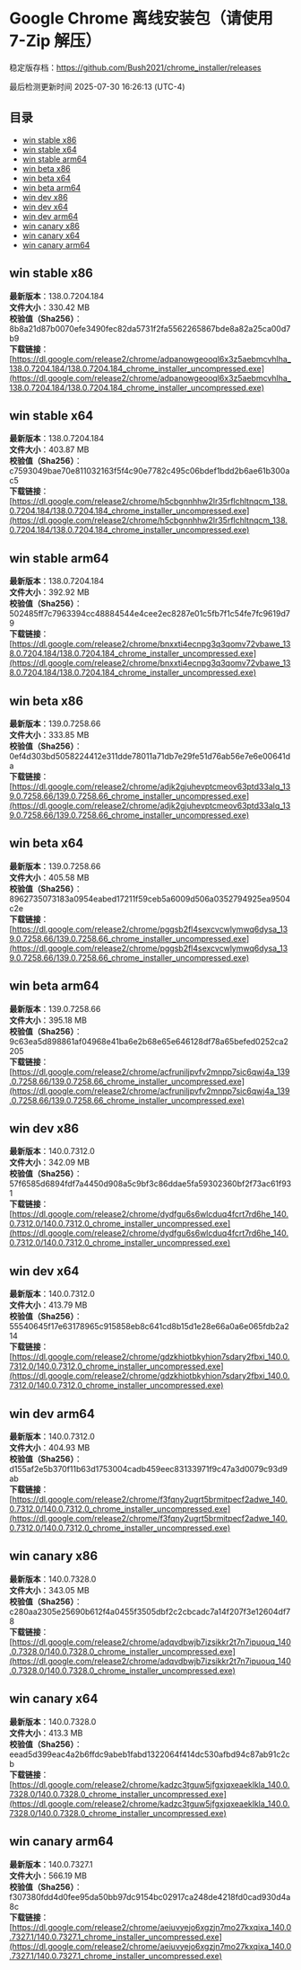 # Google Chrome 离线安装包（请使用 7-Zip 解压）
稳定版存档：<https://github.com/Bush2021/chrome_installer/releases>

最后检测更新时间
2025-07-30 16:26:13 (UTC-4)

## 目录
* [win stable x86](https://github.com/Bush2021/chrome_installer?tab=readme-ov-file#win-stable-x86)
* [win stable x64](https://github.com/Bush2021/chrome_installer?tab=readme-ov-file#win-stable-x64)
* [win stable arm64](https://github.com/Bush2021/chrome_installer?tab=readme-ov-file#win-stable-arm64)
* [win beta x86](https://github.com/Bush2021/chrome_installer?tab=readme-ov-file#win-beta-x86)
* [win beta x64](https://github.com/Bush2021/chrome_installer?tab=readme-ov-file#win-beta-x64)
* [win beta arm64](https://github.com/Bush2021/chrome_installer?tab=readme-ov-file#win-beta-arm64)
* [win dev x86](https://github.com/Bush2021/chrome_installer?tab=readme-ov-file#win-dev-x86)
* [win dev x64](https://github.com/Bush2021/chrome_installer?tab=readme-ov-file#win-dev-x64)
* [win dev arm64](https://github.com/Bush2021/chrome_installer?tab=readme-ov-file#win-dev-arm64)
* [win canary x86](https://github.com/Bush2021/chrome_installer?tab=readme-ov-file#win-canary-x86)
* [win canary x64](https://github.com/Bush2021/chrome_installer?tab=readme-ov-file#win-canary-x64)
* [win canary arm64](https://github.com/Bush2021/chrome_installer?tab=readme-ov-file#win-canary-arm64)

## win stable x86
**最新版本**：138.0.7204.184  
**文件大小**：330.42 MB  
**校验值（Sha256）**：8b8a21d87b0070efe3490fec82da5731f2fa5562265867bde8a82a25ca00d7b9  
**下载链接**：[https://dl.google.com/release2/chrome/adpanowgeooql6x3z5aebmcvhlha_138.0.7204.184/138.0.7204.184_chrome_installer_uncompressed.exe](https://dl.google.com/release2/chrome/adpanowgeooql6x3z5aebmcvhlha_138.0.7204.184/138.0.7204.184_chrome_installer_uncompressed.exe)  

## win stable x64
**最新版本**：138.0.7204.184  
**文件大小**：403.87 MB  
**校验值（Sha256）**：c7593049bae70e811032163f5f4c90e7782c495c06bdef1bdd2b6ae61b300ac5  
**下载链接**：[https://dl.google.com/release2/chrome/h5cbgnnhhw2lr35rflchltnqcm_138.0.7204.184/138.0.7204.184_chrome_installer_uncompressed.exe](https://dl.google.com/release2/chrome/h5cbgnnhhw2lr35rflchltnqcm_138.0.7204.184/138.0.7204.184_chrome_installer_uncompressed.exe)  

## win stable arm64
**最新版本**：138.0.7204.184  
**文件大小**：392.92 MB  
**校验值（Sha256）**：502485ff7c7963394cc48884544e4cee2ec8287e01c5fb7f1c54fe7fc9619d79  
**下载链接**：[https://dl.google.com/release2/chrome/bnxxti4ecnpg3q3qomv72vbawe_138.0.7204.184/138.0.7204.184_chrome_installer_uncompressed.exe](https://dl.google.com/release2/chrome/bnxxti4ecnpg3q3qomv72vbawe_138.0.7204.184/138.0.7204.184_chrome_installer_uncompressed.exe)  

## win beta x86
**最新版本**：139.0.7258.66  
**文件大小**：333.85 MB  
**校验值（Sha256）**：0ef4d303bd5058224412e311dde78011a71db7e29fe51d76ab56e7e6e00641da  
**下载链接**：[https://dl.google.com/release2/chrome/adjk2gjuhevptcmeov63ptd33alq_139.0.7258.66/139.0.7258.66_chrome_installer_uncompressed.exe](https://dl.google.com/release2/chrome/adjk2gjuhevptcmeov63ptd33alq_139.0.7258.66/139.0.7258.66_chrome_installer_uncompressed.exe)  

## win beta x64
**最新版本**：139.0.7258.66  
**文件大小**：405.58 MB  
**校验值（Sha256）**：8962735073183a0954eabed17211f59ceb5a6009d506a0352794925ea9504c2e  
**下载链接**：[https://dl.google.com/release2/chrome/pggsb2fl4sexcvcwlymwq6dysa_139.0.7258.66/139.0.7258.66_chrome_installer_uncompressed.exe](https://dl.google.com/release2/chrome/pggsb2fl4sexcvcwlymwq6dysa_139.0.7258.66/139.0.7258.66_chrome_installer_uncompressed.exe)  

## win beta arm64
**最新版本**：139.0.7258.66  
**文件大小**：395.18 MB  
**校验值（Sha256）**：9c63ea5d898861af04968e41ba6e2b68e65e646128df78a65befed0252ca2205  
**下载链接**：[https://dl.google.com/release2/chrome/acfruniljpvfv2mnpp7sic6qwj4a_139.0.7258.66/139.0.7258.66_chrome_installer_uncompressed.exe](https://dl.google.com/release2/chrome/acfruniljpvfv2mnpp7sic6qwj4a_139.0.7258.66/139.0.7258.66_chrome_installer_uncompressed.exe)  

## win dev x86
**最新版本**：140.0.7312.0  
**文件大小**：342.09 MB  
**校验值（Sha256）**：57f6585d6894fdf7a4450d908a5c9bf3c86ddae5fa59302360bf2f73ac61f931  
**下载链接**：[https://dl.google.com/release2/chrome/dydfgu6s6wlcduq4fcrt7rd6he_140.0.7312.0/140.0.7312.0_chrome_installer_uncompressed.exe](https://dl.google.com/release2/chrome/dydfgu6s6wlcduq4fcrt7rd6he_140.0.7312.0/140.0.7312.0_chrome_installer_uncompressed.exe)  

## win dev x64
**最新版本**：140.0.7312.0  
**文件大小**：413.79 MB  
**校验值（Sha256）**：55540645f17e63178965c915858eb8c641cd8b15d1e28e66a0a6e065fdb2a214  
**下载链接**：[https://dl.google.com/release2/chrome/gdzkhiotbkyhion7sdary2fbxi_140.0.7312.0/140.0.7312.0_chrome_installer_uncompressed.exe](https://dl.google.com/release2/chrome/gdzkhiotbkyhion7sdary2fbxi_140.0.7312.0/140.0.7312.0_chrome_installer_uncompressed.exe)  

## win dev arm64
**最新版本**：140.0.7312.0  
**文件大小**：404.93 MB  
**校验值（Sha256）**：d155af2e5b370f11b63d1753004cadb459eec83133971f9c47a3d0079c93d9ab  
**下载链接**：[https://dl.google.com/release2/chrome/f3fqny2ugrt5brmitpecf2adwe_140.0.7312.0/140.0.7312.0_chrome_installer_uncompressed.exe](https://dl.google.com/release2/chrome/f3fqny2ugrt5brmitpecf2adwe_140.0.7312.0/140.0.7312.0_chrome_installer_uncompressed.exe)  

## win canary x86
**最新版本**：140.0.7328.0  
**文件大小**：343.05 MB  
**校验值（Sha256）**：c280aa2305e25690b612f4a0455f3505dbf2c2cbcadc7a14f207f3e12604df78  
**下载链接**：[https://dl.google.com/release2/chrome/adqvdbwjb7izsikkr2t7n7ipuouq_140.0.7328.0/140.0.7328.0_chrome_installer_uncompressed.exe](https://dl.google.com/release2/chrome/adqvdbwjb7izsikkr2t7n7ipuouq_140.0.7328.0/140.0.7328.0_chrome_installer_uncompressed.exe)  

## win canary x64
**最新版本**：140.0.7328.0  
**文件大小**：413.3 MB  
**校验值（Sha256）**：eead5d399eac4a2b6ffdc9abeb1fabd1322064f414dc530afbd94c87ab91c2cb  
**下载链接**：[https://dl.google.com/release2/chrome/kadzc3tguw5jfgxjqxeaeklkla_140.0.7328.0/140.0.7328.0_chrome_installer_uncompressed.exe](https://dl.google.com/release2/chrome/kadzc3tguw5jfgxjqxeaeklkla_140.0.7328.0/140.0.7328.0_chrome_installer_uncompressed.exe)  

## win canary arm64
**最新版本**：140.0.7327.1  
**文件大小**：566.19 MB  
**校验值（Sha256）**：f307380fdd4d0fee95da50bb97dc9154bc02917ca248de4218fd0cad930d4a8c  
**下载链接**：[https://dl.google.com/release2/chrome/aeiuvyejo6xgzjn7mo27kxqixa_140.0.7327.1/140.0.7327.1_chrome_installer_uncompressed.exe](https://dl.google.com/release2/chrome/aeiuvyejo6xgzjn7mo27kxqixa_140.0.7327.1/140.0.7327.1_chrome_installer_uncompressed.exe)  


